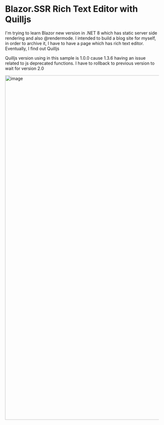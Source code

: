 # Blazor.SSR Rich Text Editor with Quilljs

I'm trying to learn Blazor new version in .NET 8 which has static server side rendering and also @rendermode. 
I intended to build a blog site for myself, in order to archive it, I have to have a page which has rich text editor.
Eventually, I find out Quilljs

Quilljs version using in this sample is 1.0.0 cause 1.3.6 having an issue related to js deprecated functions. I have to rollback to previous version to wait for version 2.0

<img width="1127" alt="image" src="https://github.com/chuannguyen1208/Blazor.SSR/assets/93895222/4fe6c5d9-84d8-4a0a-9d9d-1200f2dd9620">

